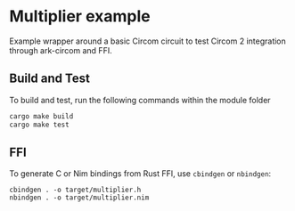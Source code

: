 # Multiplier example

Example wrapper around a basic Circom circuit to test Circom 2 integration
through ark-circom and FFI.

## Build and Test

To build and test, run the following commands within the module folder
```bash
cargo make build
cargo make test
```

## FFI

To generate C or Nim bindings from Rust FFI, use `cbindgen` or `nbindgen`:

```
cbindgen . -o target/multiplier.h
nbindgen . -o target/multiplier.nim
```
